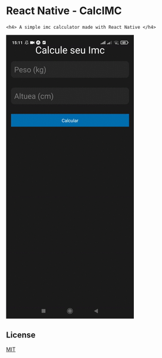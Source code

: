 
<p align="center">
    <h1>React Native  - CalcIMC</h1>

    <h4> A simple imc calculator made with React Native </h4>


  <img alt="Demo on Netlify" src="img/test.gif">
</p>


## License
[MIT](https://choosealicense.com/licenses/mit/)